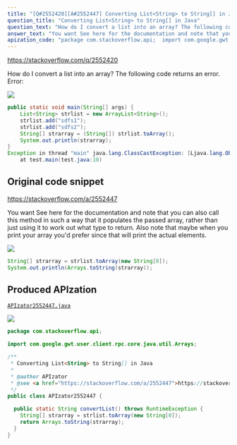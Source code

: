 ```yaml
---
title: "[Q#2552420][A#2552447] Converting List<String> to String[] in Java"
question_title: "Converting List<String> to String[] in Java"
question_text: "How do I convert a list into an array? The following code returns an error. Error:"
answer_text: "You want See here for the documentation and note that you can also call this method in such a way that it populates the passed array, rather than just using it to work out what type to return.  Also note that maybe when you print your array you'd prefer since that will print the actual elements."
apization_code: "package com.stackoverflow.api;  import com.google.gwt.user.client.rpc.core.java.util.Arrays;  /**  * Converting List<String> to String[] in Java  *  * @author APIzator  * @see <a href=\"https://stackoverflow.com/a/2552447\">https://stackoverflow.com/a/2552447</a>  */ public class APIzator2552447 {    public static String convertList() throws RuntimeException {     String[] strarray = strlist.toArray(new String[0]);     return Arrays.toString(strarray);   } }"
---
```


https://stackoverflow.com/q/2552420

How do I convert a list into an array? The following code returns an error.
Error:


<div class="code-logo"><img src="/stackoverflow.png" /></div>

```java
public static void main(String[] args) {
    List<String> strlist = new ArrayList<String>();
    strlist.add("sdfs1");
    strlist.add("sdfs2");
    String[] strarray = (String[]) strlist.toArray();       
    System.out.println(strarray);
}
Exception in thread "main" java.lang.ClassCastException: [Ljava.lang.Object; cannot be cast to [Ljava.lang.String;
    at test.main(test.java:10)
```


## Original code snippet

https://stackoverflow.com/a/2552447

You want
See here for the documentation and note that you can also call this method in such a way that it populates the passed array, rather than just using it to work out what type to return.  Also note that maybe when you print your array you&#x27;d prefer
since that will print the actual elements.

<div class="code-logo"><img src="/stackoverflow.png" /></div>

```java
String[] strarray = strlist.toArray(new String[0]);
System.out.println(Arrays.toString(strarray));
```

## Produced APIzation

[`APIzator2552447.java`](https://github.com/pasqualesalza/apization-temp-data/raw/master/search/APIzator2552447.java)

<div class="code-logo"><img src="/apizator.png" /></div>

```java
package com.stackoverflow.api;

import com.google.gwt.user.client.rpc.core.java.util.Arrays;

/**
 * Converting List<String> to String[] in Java
 *
 * @author APIzator
 * @see <a href="https://stackoverflow.com/a/2552447">https://stackoverflow.com/a/2552447</a>
 */
public class APIzator2552447 {

  public static String convertList() throws RuntimeException {
    String[] strarray = strlist.toArray(new String[0]);
    return Arrays.toString(strarray);
  }
}

```